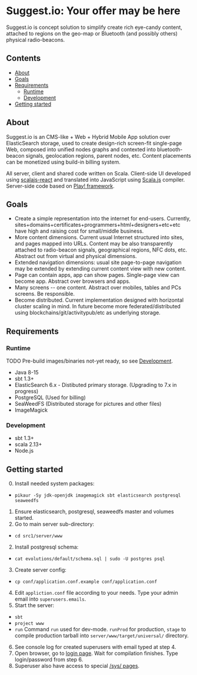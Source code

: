 # Suggest.io: Your offer may be here

Suggest.io is concept solution to simplify create rich eye-candy content, attached to regions on the geo-map or
Bluetooth (and possibly others) physical radio-beacons.

## Contents

- [About](#about)
- [Goals](#goals)
- [Requirements](#requirements)
  - [Runtime](#runtime)
  - [Development](#development)
- [Getting started](#getting-started)


## About

Suggest.io is an CMS-like + Web + Hybrid Mobile App solution over ElasticSearch storage, used to create design-rich
screen-fit single-page Web, composed into unified nodes graphs and contexted into bluetooth-beacon signals,
geolocation regions, parent nodes, etc. Content placements can be monetized using build-in billing system.

All server, client and shared code written on Scala.
Client-side UI developed using [scalajs-react](https://github.com/japgolly/scalajs-react/)
and translated into JavaScript using [Scala.js](https://www.scala-js.org/) compiler.
Server-side code based on [Play! framework](https://playframework.com/).


## Goals
- Create a simple representation into the internet for end-users.
  Currently, sites+domains+certificates+programmers+html+designers+etc+etc have
  high and raising cost for small/middle business.
- More content dimensions.
  Current usual Internet structured into sites, and pages mapped into URLs.
  Content may be also transparently attached to radio-beacon signals, geographical regions, NFC dots, etc.
  Abstract out from virtual and physical dimensions.
- Extended navigation dimensions: usual site page-to-page navigation may be extended by extending current content view
  with new content.
- Page can contain apps, app can show pages. Single-page view can become app. Abstract over browsers and apps.
- Many screens -- one content. Abstract over mobiles, tables and PCs screens. Be responsible.
- Become distributed. Current implementation designed with horizontal cluster scaling in mind.
  In future become more federated/distributed using blockchains/git/activitypub/etc as underlying storage.


## Requirements

### Runtime
TODO Pre-build images/binaries not-yet ready, so see [Development](#development).
- Java 8-15
- sbt 1.3+
- ElasticSearch 6.x - Distibuted primary storage. (Upgrading to 7.x in progress)
- PostgreSQL (Used for billing)
- SeaWeedFS (Distributed storage for pictures and other files)
- ImageMagick

### Development
- sbt 1.3+
- scala 2.13+
- Node.js

## Getting started
0. Install needed system packages:
  - `pikaur -Sy jdk-openjdk imagemagick sbt elasticsearch postgresql seaweedfs`
1. Ensure elasticsearch, postgresql, seaweedfs master and volumes started.
2. Go to main server sub-directory:
  - `cd src1/server/www`
2. Install postgresql schema:
  - `cat evolutions/default/schema.sql | sudo -U postgres psql`
3. Create server config:
  - `cp conf/application.conf.example conf/application.conf`
4. Edit `appliction.conf` file according to your needs. Type your admin email into `superusers.emails`.
5. Start the server:
  - `sbt`
  - `project www`
  - `run`
    Command `run` used for dev-mode.
    `runProd` for production,
    `stage` to compile production tarball into `server/www/target/universal/` directory.
6. See console log for created superusers with email typed at step 4.
7. Open browser, go to [login page](http://localhost:9000/id). Wait for compilation finishes. Type login/password from step 6.
8. Superuser also have access to special [/sys/ pages](http://localhost:9000/sys).

